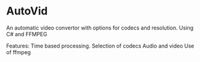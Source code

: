 # AutoVid
An automatic video convertor with options for codecs and resolution. Using C# and FFMPEG

Features:
        Time based processing.
        Selection of codecs Audio and video
        Use of ffmpeg
       
       
        

